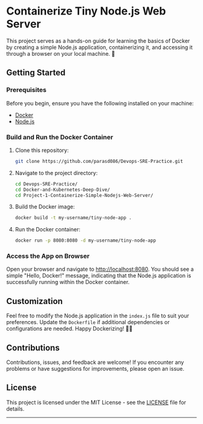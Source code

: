 # Containerize Tiny Node.js Web Server

This project serves as a hands-on guide for learning the basics of Docker by creating a simple Node.js application, containerizing it, and accessing it through a browser on your local machine. 🚀

## Getting Started

### Prerequisites

Before you begin, ensure you have the following installed on your machine:

- [Docker](https://docs.docker.com/get-docker/)
- [Node.js](https://nodejs.org/)

### Build and Run the Docker Container

1. Clone this repository:

   ```bash
   git clone https://github.com/parasd086/Devops-SRE-Practice.git
   ```

2. Navigate to the project directory:

   ```bash
   cd Devops-SRE-Practice/
   cd Docker-and-Kubernetes-Deep-Dive/
   cd Project-1-Containerize-Simple-Nodejs-Web-Server/
   ```

3. Build the Docker image:

   ```bash
   docker build -t my-username/tiny-node-app .
   ```

4. Run the Docker container:

   ```bash
   docker run -p 8080:8080 -d my-username/tiny-node-app
   ```

### Access the App on Browser

Open your browser and navigate to [http://localhost:8080](http://localhost:8080). You should see a simple "Hello, Docker!" message, indicating that the Node.js application is successfully running within the Docker container.

## Customization

Feel free to modify the Node.js application in the `index.js` file to suit your preferences. Update the `Dockerfile` if additional dependencies or configurations are needed. Happy Dockerizing! 🐳✨

## Contributions

Contributions, issues, and feedback are welcome! If you encounter any problems or have suggestions for improvements, please open an issue.

## License

This project is licensed under the MIT License - see the [LICENSE](LICENSE) file for details.

---
